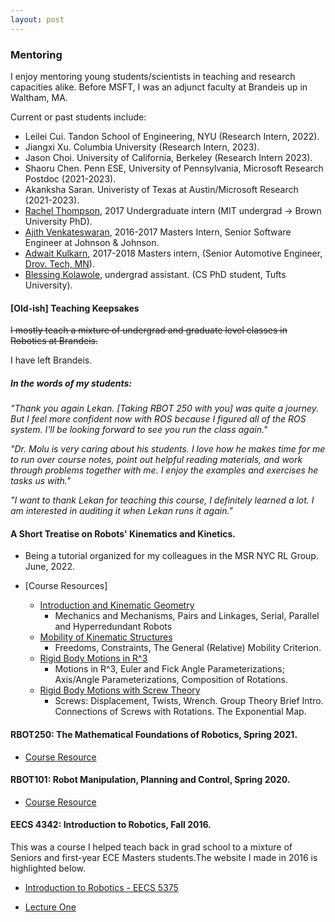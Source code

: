 ```yaml
---
layout: post
---
```


### Mentoring 

I enjoy mentoring young students/scientists in teaching and research capacities alike. Before MSFT, I was an adjunct faculty at Brandeis up in Waltham, MA.

Current or past students include:

+ Leilei Cui. Tandon School of Engineering, NYU (Research Intern, 2022).
+ Jiangxi Xu. Columbia University (Research Intern, 2023).
+ Jason Choi. University of California, Berkeley (Research Intern 2023).
+ Shaoru Chen. Penn ESE, University of Pennsylvania, Microsoft Research Postdoc (2021-2023).
+ Akanksha Saran. Univeristy of Texas at Austin/Microsoft Research (2021-2023).
+  [Rachel Thompson](https://github.com/rsthomp), 2017 Undergraduate intern (MIT undergrad -> Brown University PhD).
+  [Ajith Venkateswaran](https://www.linkedin.com/in/ajithvenkateswaran), 2016-2017 Masters Intern, Senior Software Engineer at Johnson & Johnson.
+  [Adwait Kulkarn](https://www.linkedin.com/in/adwaitkulkarni93), 2017-2018 Masters intern, (Senior Automotive Engineer, [Drov. Tech, MN](http://drovtech.com)).
+  [Blessing Kolawole](https://www.linkedin.com/in/blessingkolawole/), undergrad assistant. (CS PhD student, Tufts University).


#### [Old-ish] Teaching Keepsakes

~~I mostly teach a mixture of undergrad and graduate level classes in Robotics at Brandeis.~~

I have left Brandeis.

##### **In the words of my students:**

_"Thank you again Lekan. [Taking RBOT 250 with you] was quite a journey. But I feel more confident now with ROS because I figured all of the ROS system. I'll be looking forward to see you run the class again."_

_"Dr. Molu is very caring about his students. I love how he makes time for me to run over course notes, point out helpful reading materials, and work through problems together with me. I enjoy the examples and exercises he tasks us with."_

_"I want to thank Lekan for teaching this course, I definitely learned a lot. I am interested in auditing it when Lekan runs it again."_

#### A Short Treatise on Robots' Kinematics and Kinetics.

+ Being a tutorial organized for my colleagues in the MSR NYC RL Group. June, 2022. 

+ [Course Resources]
	+ [Introduction and Kinematic Geometry](/downloads/Papers/robots_slides/intro_linkages.pdf)
		- Mechanics and Mechanisms, Pairs and Linkages, Serial, Parallel and Hyperredundant Robots
	+ [Mobility of Kinematic Structures](/downloads/Papers/robots_slides/mobility.pdf)
		- Freedoms, Constraints, The General (Relative) Mobility Criterion.
	+ [Rigid Body Motions in R^3](/downloads/Papers/robots_slides/rbm_euler.pdf)
		- Motions in R^3, Euler and Fick Angle Parameterizations; Axis/Angle Parameterizations, Composition of Rotations.
	+ [Rigid Body Motions with Screw Theory](/downloads/Papers/robots_slides/rbm_screws.pdf)
		- Screws: Displacement, Twists, Wrench. Group Theory Brief Intro. Connections of Screws with Rotations. The Exponential Map.


#### **RBOT250: The Mathematical Foundations of Robotics, Spring 2021.**

+ [Course Resource](/downloads/Papers/RBOT250.pdf)


#### **RBOT101: Robot Manipulation, Planning and Control, Spring 2020.**

+ [Course Resource](/downloads/Papers/RBOT101.pdf)

#### **EECS 4342: Introduction to Robotics, Fall 2016.**

This was a course I helped teach back in grad school to a mixture of Seniors and first-year ECE Masters students.The website I made in 2016 is highlighted below.

+ [Introduction to Robotics - EECS 5375](http://service-lab.github.io/)

+ [Lecture One](http://service-lab.github.io/Lecture-1/)

